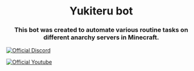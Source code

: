 <h1 align="center">Yukiteru bot</h1>
<h3 align="center">This bot was created to automate various routine tasks on different anarchy servers in Minecraft.</h3>


[![Official Discord](https://img.shields.io/static/v1.svg?label=OFFICIAL&message=DISCORD&color=blue&logo=discord&style=for-the-badge)](https://google.com)

[![Official Youtube](https://img.shields.io/static/v1.svg?label=OFFICIAL&message=DISCORD&color=blue&logo=discord&style=for-the-badge)](https://google.com)
